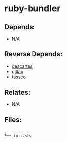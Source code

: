 # ruby-bundler

## Depends:

  -  N/A

## Reverse Depends:

  -  [descartes](/salt/descartes)
  -  [gitlab](/salt/gitlab)
  -  [tasseo](/salt/tasseo)

## Relates:

  -  N/A

## Files:

```bash
.
└── init.sls
```
